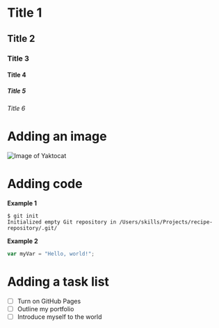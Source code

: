 # Title 1

## Title 2

### Title 3

#### Title 4

##### Title 5

###### Title 6

# Adding an image

![Image of Yaktocat](https://octodex.github.com/images/yaktocat.png)

# Adding code

**Example 1**

```
$ git init
Initialized empty Git repository in /Users/skills/Projects/recipe-repository/.git/
```

**Example 2**

``` javascript
var myVar = "Hello, world!";
```

# Adding a task list

- [ ] Turn on GitHub Pages
- [ ] Outline my portfolio
- [ ] Introduce myself to the world
